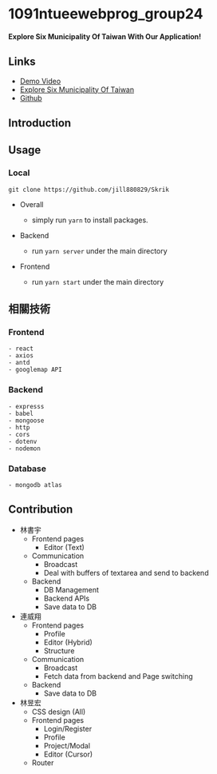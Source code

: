 # 1091ntueewebprog_group24
#### Explore Six Municipality Of Taiwan With Our Application!
## Links
* [Demo Video](https://youtu.be/hy1TVrDzkAU)
* [Explore Six Municipality Of Taiwan](https://dogsc729.github.io/1091ntueewebprog_group24/)
* [Github](https://github.com/dogsc729/1091ntueewebprog_group24)

## Introduction

## Usage
### Local
```bash=
git clone https://github.com/jill880829/Skrik
```
* Overall

    - simply run `yarn` to install packages.

* Backend

    - run `yarn server` under the main directory 

* Frontend
    - run `yarn start` under the main directory
## 相關技術
### Frontend
    - react
    - axios
    - antd
    - googlemap API
### Backend
    - expresss
    - babel
    - mongoose
    - http
    - cors
    - dotenv
    - nodemon

### Database
    - mongodb atlas
## Contribution
* 林書宇
    * Frontend pages
        * Editor (Text)
    * Communication
        * Broadcast
        * Deal with buffers of textarea and send to backend 
    * Backend
        * DB Management
        * Backend APIs
        * Save data to DB
* 連威翔
    * Frontend pages
        * Profile
        * Editor (Hybrid)
        * Structure
    * Communication
        * Broadcast
        * Fetch data from backend and Page switching
    * Backend
        * Save data to DB
* 林昱宏
    * CSS design (All)
    * Frontend pages
        * Login/Register
        * Profile
        * Project/Modal
        * Editor (Cursor)
    * Router





